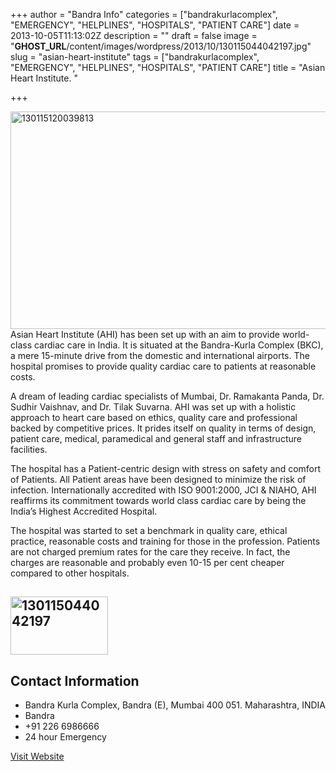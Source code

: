 +++
author = "Bandra Info"
categories = ["bandrakurlacomplex", "EMERGENCY", "HELPLINES", "HOSPITALS", "PATIENT CARE"]
date = 2013-10-05T11:13:02Z
description = ""
draft = false
image = "__GHOST_URL__/content/images/wordpress/2013/10/130115044042197.jpg"
slug = "asian-heart-institute"
tags = ["bandrakurlacomplex", "EMERGENCY", "HELPLINES", "HOSPITALS", "PATIENT CARE"]
title = "Asian Heart Institute. "

+++


<p><img loading="lazy" class="aligncenter size-full wp-image-4308" alt="130115120039813" src="https://i1.wp.com/bandra.info/wp-content/uploads/2013/10/130115120039813.jpg?resize=545%2C348&#038;ssl=1" width="545" height="348" srcset="https://i1.wp.com/bandra.info/wp-content/uploads/2013/10/130115120039813.jpg?w=545&amp;ssl=1 545w, https://i1.wp.com/bandra.info/wp-content/uploads/2013/10/130115120039813.jpg?resize=300%2C191&amp;ssl=1 300w" sizes="(max-width: 545px) 100vw, 545px" data-recalc-dims="1" />Asian Heart Institute (AHI) has been set up with an aim to provide world-class cardiac care in India. It is situated at the Bandra-Kurla Complex (BKC), a mere 15-minute drive from the domestic and international airports. The hospital promises to provide quality cardiac care to patients at reasonable costs.</p>
<p>A dream of leading cardiac specialists of Mumbai, Dr. Ramakanta Panda, Dr. Sudhir Vaishnav, and Dr. Tilak Suvarna. AHI was set up with a holistic approach to heart care based on ethics, quality care and professional backed by competitive prices. It prides itself on quality in terms of design, patient care, medical, paramedical and general staff and infrastructure facilities.</p>
<p>The hospital has a Patient-centric design with stress on safety and comfort of Patients. All Patient areas have been designed to minimize the risk of infection. Internationally accredited with ISO 9001:2000, JCI &amp; NIAHO, AHI reaffirms its commitment towards world class cardiac care by being the India&#8217;s Highest Accredited Hospital.</p>
<p>The hospital was started to set a benchmark in quality care, ethical practice, reasonable costs and training for those in the profession. Patients are not charged premium rates for the care they receive. In fact, the charges are reasonable and probably even 10-15 per cent cheaper compared to other hospitals.</p>
<h2><img loading="lazy" class="alignright size-full wp-image-4309" alt="130115044042197" src="https://i0.wp.com/bandra.info/wp-content/uploads/2013/10/130115044042197.jpg?resize=156%2C93&#038;ssl=1" width="156" height="93" data-recalc-dims="1" /></h2>
<h2>Contact Information</h2>
<ul>
<li><img title="Address" alt="" src="https://i1.wp.com/www.mymedholiday.com/images/iconAddress.gif?w=850&#038;ssl=1" data-recalc-dims="1" />Bandra Kurla Complex, Bandra (E), Mumbai 400 051. Maharashtra, INDIA</li>
<li><img title="Area" alt="" src="https://i1.wp.com/www.mymedholiday.com/images/iconLocation.gif?w=850&#038;ssl=1" data-recalc-dims="1" />Bandra</li>
<li><img title="Phone Number" alt="" src="https://i0.wp.com/www.mymedholiday.com/images/iconTel.gif?w=850&#038;ssl=1" data-recalc-dims="1" />+91 226 6986666</li>
<li><img title="Office Hour" alt="" src="https://i0.wp.com/www.mymedholiday.com/images/iconTime.gif?w=850&#038;ssl=1" data-recalc-dims="1" />24 hour Emergency</li>
</ul>
<p><a id="ctl00_ContentPlaceHolder_RightLayoutBig_lnkLinkToWebSite"></a><a href="https://www.asianhearthospital.com/home/">Visit Website</a></p>
<h2></h2>
<p>&nbsp;</p>



